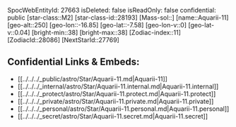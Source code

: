 ﻿---
location: [-7.58,-16.85,250]
type: Star
tags:
- astro/Star

---
SpocWebEntityId: 27663
isDeleted: false
isReadOnly: false
confidential: public
[star-class::M2]
[star-class-id::28193]
[Mass-sol::]
[name::Aquarii-11]
[geo-alt::250]
[geo-lon::-16.85]
[geo-lat::-7.58]
[geo-lon-v::0]
[geo-lat-v::0.04]
[bright-min::38]
[bright-max::38]
[Zodiac-index::11]
[ZodiacId::28086]
[NextStarId::27769]



## Confidential Links & Embeds: 
- [[../../../_public/astro/Star/Aquarii-11.md|Aquarii-11]] 
- [[../../../_internal/astro/Star/Aquarii-11.internal.md|Aquarii-11.internal]] 
- [[../../../_protect/astro/Star/Aquarii-11.protect.md|Aquarii-11.protect]] 
- [[../../../_private/astro/Star/Aquarii-11.private.md|Aquarii-11.private]] 
- [[../../../_personal/astro/Star/Aquarii-11.personal.md|Aquarii-11.personal]] 
- [[../../../_secret/astro/Star/Aquarii-11.secret.md|Aquarii-11.secret]]

